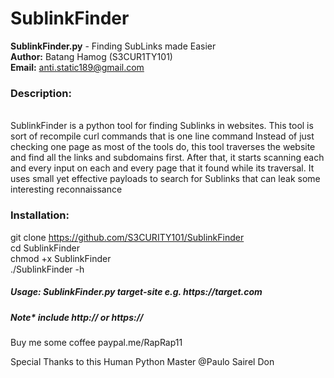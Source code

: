 # SublinkFinder

<b>SublinkFinder.py</b> - Finding SubLinks made Easier <br>
<b>Author:</b> Batang Hamog (S3CUR1TY101)<br>
<b>Email:</b> anti.static189@gmail.com<br>


<h3>Description:</h3><br> SublinkFinder is a python tool for finding Sublinks
in websites. This tool is sort of recompile curl commands that is one line command
Instead of just checking one page as most of the tools do, this tool
traverses the website and find all the links and subdomains first.
After that, it starts scanning each and every input on each and every
page that it found while its traversal. It uses small yet effective
payloads to search for Sublinks that can leak some interesting reconnaissance


<h3>Installation:</h3>

git clone https://github.com/S3CURITY101/SublinkFinder<br>
cd SublinkFinder<br>
chmod +x SublinkFinder<br>
./SublinkFinder -h

<h5>Usage: SublinkFinder.py target-site e.g. https://target.com</h5> 

<h5>Note* include http:// or https:// </h5> 



Buy me some coffee
paypal.me/RapRap11


Special Thanks to this Human Python Master @Paulo Sairel Don 


